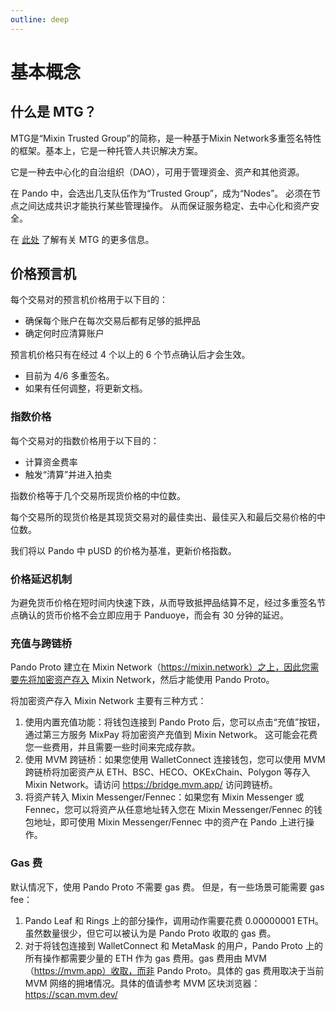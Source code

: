 ```yaml
---
outline: deep
---
```


# 基本概念

## 什么是 MTG？

MTG是“Mixin Trusted Group”的简称，是一种基于Mixin Network多重签名特性的框架。基本上，它是一种托管人共识解决方案。

它是一种去中心化的自治组织（DAO），可用于管理资金、资产和其他资源。

在 Pando 中，会选出几支队伍作为“Trusted Group”，成为“Nodes”。 必须在节点之间达成共识才能执行某些管理操作。 从而保证服务稳定、去中心化和资产安全。

在 [此处](https://developers.mixin.one/docs/mainnet/mtg/overview) 了解有关 MTG 的更多信息。

## 价格预言机

每个交易对的预言机价格用于以下目的：

- 确保每个账户在每次交易后都有足够的抵押品
- 确定何时应清算账户

预言机价格只有在经过 4 个以上的 6 个节点确认后才会生效。

- 目前为 4/6 多重签名。
- 如果有任何调整，将更新文档。

### 指数价格

每个交易对的指数价格用于以下目的：

- 计算资金费率
- 触发“清算”并进入拍卖

指数价格等于几个交易所现货价格的中位数。

每个交易所的现货价格是其现货交易对的最佳卖出、最佳买入和最后交易价格的中位数。

我们将以 Pando 中 pUSD 的价格为基准，更新价格指数。

### 价格延迟机制

为避免货币价格在短时间内快速下跌，从而导致抵押品结算不足，经过多重签名节点确认的货币价格不会立即应用于 Panduoye，而会有 30 分钟的延迟。


### 充值与跨链桥

Pando Proto 建立在 Mixin Network（https://mixin.network）之上，因此您需要先将加密资产存入 Mixin Network，然后才能使用 Pando Proto。

将加密资产存入 Mixin Network 主要有三种方式：

1. 使用内置充值功能：将钱包连接到 Pando Proto 后，您可以点击“充值”按钮，通过第三方服务 MixPay 将加密资产充值到 Mixin Network。 这可能会花费您一些费用，并且需要一些时间来完成存款。
2. 使用 MVM 跨链桥：如果您使用 WalletConnect 连接钱包，您可以使用 MVM 跨链桥将加密资产从 ETH、BSC、HECO、OKExChain、Polygon 等存入 Mixin Network。请访问 https://bridge.mvm.app/ 访问跨链桥。
3. 将资产转入 Mixin Messenger/Fennec：如果您有 Mixin Messenger 或 Fennec，您可以将资产从任意地址转入您在 Mixin Messenger/Fennec 的钱包地址，即可使用 Mixin Messenger/Fennec 中的资产在 Pando 上进行操作。

### Gas 费

默认情况下，使用 Pando Proto 不需要 gas 费。 但是，有一些场景可能需要 gas fee：

1. Pando Leaf 和 Rings 上的部分操作，调用动作需要花费 0.00000001 ETH。虽然数量很少，但它可以被认为是 Pando Proto 收取的 gas 费。
2. 对于将钱包连接到 WalletConnect 和 MetaMask 的用户，Pando Proto 上的所有操作都需要少量的 ETH 作为 gas 费用。gas 费用由 MVM（https://mvm.app）收取，而非 Pando Proto。具体的 gas 费用取决于当前 MVM 网络的拥堵情况。具体的值请参考 MVM 区块浏览器： https://scan.mvm.dev/